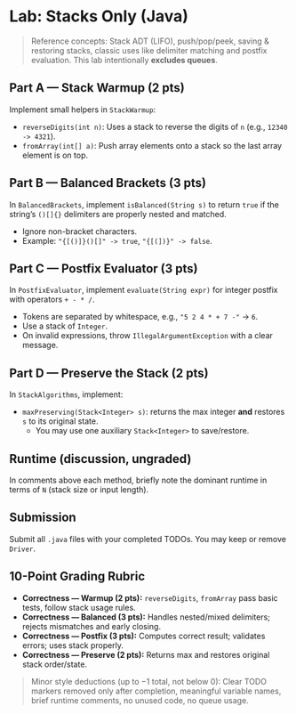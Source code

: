 
# Lab: Stacks Only (Java)

> Reference concepts: Stack ADT (LIFO), push/pop/peek, saving & restoring stacks, classic uses like delimiter matching and postfix evaluation. This lab intentionally **excludes queues**.

## Part A — Stack Warmup (2 pts)
Implement small helpers in `StackWarmup`:
- `reverseDigits(int n)`: Uses a stack to reverse the digits of `n` (e.g., `12340 -> 4321`).
- `fromArray(int[] a)`: Push array elements onto a stack so the last array element is on top.

## Part B — Balanced Brackets (3 pts)
In `BalancedBrackets`, implement `isBalanced(String s)` to return `true` if the string’s `()[]{}` delimiters are properly nested and matched.
- Ignore non-bracket characters.
- Example: `"{[()]}()[]" -> true`, `"{[(])}" -> false`.

## Part C — Postfix Evaluator (3 pts)
In `PostfixEvaluator`, implement `evaluate(String expr)` for integer postfix with operators `+ - * /`.
- Tokens are separated by whitespace, e.g., `"5 2 4 * + 7 -"` -> `6`.
- Use a stack of `Integer`.
- On invalid expressions, throw `IllegalArgumentException` with a clear message.

## Part D — Preserve the Stack (2 pts)
In `StackAlgorithms`, implement:
- `maxPreserving(Stack<Integer> s)`: returns the max integer **and** restores `s` to its original state.
  - You may use one auxiliary `Stack<Integer>` to save/restore.

## Runtime (discussion, ungraded)
In comments above each method, briefly note the dominant runtime in terms of `N` (stack size or input length).

## Submission
Submit all `.java` files with your completed TODOs. You may keep or remove `Driver`.

## 10-Point Grading Rubric
- **Correctness — Warmup (2 pts):** `reverseDigits`, `fromArray` pass basic tests, follow stack usage rules.
- **Correctness — Balanced (3 pts):** Handles nested/mixed delimiters; rejects mismatches and early closing.
- **Correctness — Postfix (3 pts):** Computes correct result; validates errors; uses stack properly.
- **Correctness — Preserve (2 pts):** Returns max and restores original stack order/state.

> Minor style deductions (up to −1 total, not below 0): Clear TODO markers removed only after completion, meaningful variable names, brief runtime comments, no unused code, no queue usage.
